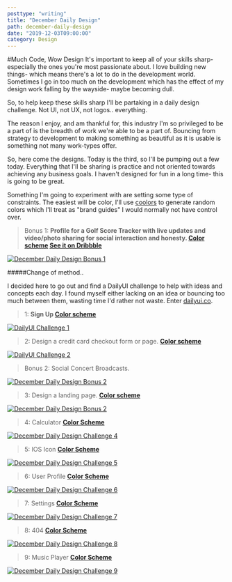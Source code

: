 ```yaml
---
posttype: "writing"
title: "December Daily Design"
path: december-daily-design
date: "2019-12-03T09:00:00"
category: Design
---
```


#Much Code, Wow Design
It's important to keep all of your skills sharp- especially the ones you're most passionate about. I love building new things- which means there's a lot to do in the development world. Sometimes I go in too much on the development which has the effect of my design work falling by the wayside- maybe becoming dull.

So, to help keep these skills sharp I'll be partaking in a daily design challenge. Not UI, not UX, not logos.. everything.

The reason I enjoy, and am thankful for, this industry I'm so privileged to be a part of is the breadth of work we're able to be a part of. Bouncing from strategy to development to making something as beautiful as it is usable is something not many work-types offer.

So, here come the designs. Today is the third, so I'll be pumping out a few today. Everything that I'll be sharing is practice and not oriented towards achieving any business goals. I haven't designed for fun in a long time- this is going to be great.

Something I'm going to experiment with are setting some type of constraints. The easiest will be color, I'll use [coolors](https://coolors.co/) to generate random colors which I'll treat as "brand guides" I would normally not have control over.



> Bonus 1: **Profile for a Golf Score Tracker with live updates and video/photo sharing for social interaction and honesty. [Color scheme](https://coolors.co/4e0250-801a86-645986-8fe388-58bc82) [See it on Dribbble](https://dribbble.com/shots/8808609-UI-Practice-1)**

<a href="https://dribbble.com/shots/8808609-UI-Practice-1" class="imagelink" >
  <img src="https://cdn.dribbble.com/users/32047/screenshots/8808609/media/95b3937bd9d8956ea90413d7d7b5021f.png" alt="December Daily Design Bonus 1" />
</a>

#####Change of method..

I decided here to go out and find a DailyUI challenge to help with ideas and concepts each day. I found myself either lacking on an idea or bouncing too much between them, wasting time I'd rather not waste. Enter [dailyui.co](https://www.dailyui.co/).

> 1: **Sign Up [Color scheme](https://coolors.co/fb3640-0a2463-247ba0-605f5e-e2e2e2)**

<a href="https://dribbble.com/shots/8813867-DailyUI-Challenge-1" class="imagelink" >
  <img src="https://cdn.dribbble.com/users/32047/screenshots/8813867/media/2b7018e06cbf3ab51d5f7bfa1d23f659.png" alt="DailyUI Challenge 1" />
</a>

> 2: Design a credit card checkout form or page. **[Color scheme](https://coolors.co/757761-f4e76e-f7fe72-8ff7a7-51bbfe)**

<a href="https://dribbble.com/shots/8813867-DailyUI-Challenge-2" class="imagelink" >
  <img src="https://cdn.dribbble.com/users/32047/screenshots/8835765/media/1b49d4307261acdaf05517fde1c0a0fb.png" alt="DailyUI Challenge 2" />
</a>

> Bonus 2: Social Concert Broadcasts.

<a href="https://dribbble.com/shots/8847978-Social-Concert-Broadcasts" class="imagelink" >
  <img src="https://cdn.dribbble.com/users/32047/screenshots/8847978/media/9efff9bf29f70e938a682154ee435247.png" alt="December Daily Design Bonus 2" />
</a>

> 3: Design a landing page. **[Color scheme](https://coolors.co/595959-7f7f7f-a5a5a5-cccccc-f2f2f2)**

<a href="https://dribbble.com/shots/8874470-DailyUI-Challenge-3" class="imagelink" >
  <img src="https://cdn.dribbble.com/users/32047/screenshots/8874470/media/3db5886a41aebc6a8c52411fa71742d3.png" alt="December Daily Design Bonus 2" />
</a>

> 4: Calculator **[Color Scheme](https://coolors.co/dce0d9-31081f-6b0f1a-595959-808f85)**

<a href="https://dribbble.com/shots/8937007-DailyUI-Challenge-4" class="imagelink" >
  <img src="https://cdn.dribbble.com/users/32047/screenshots/8937007/media/4de424204230ce3f4e35c0a2428666db.png" alt="December Daily Design Challenge 4" />
</a>

> 5: IOS Icon **[Color Scheme](https://coolors.co/ff5e5b-d8d8d8-ffffea-00cecb-ffed66)**

<a href="https://dribbble.com/shots/8959648-Daily-UI-Challenge-5" class="imagelink" >
  <img src="https://cdn.dribbble.com/users/32047/screenshots/8959648/media/e5a209cd8fab2e017cb85b7f9d93f232.png" alt="December Daily Design Challenge 5" />
</a>

> 6: User Profile **[Color Scheme](https://coolors.co/acadbc-9b9ece-6665dd-473bf0-000500)**

<a href="https://dribbble.com/shots/8959648-Daily-UI-Challenge-6" class="imagelink" >
  <img src="https://cdn.dribbble.com/users/32047/screenshots/8994496/media/4210cba180abfb643b112acb61b236b5.png" alt="December Daily Design Challenge 6" />
</a>

> 7: Settings **[Color Scheme](https://coolors.co/8d5a97-907f9f-a4a5ae-b0c7bd-b8ebd0)**

<a href="https://dribbble.com/shots/8959648-Daily-UI-Challenge-7" class="imagelink" >
  <img src="https://cdn.dribbble.com/users/32047/screenshots/9019583/media/76210496e02a8a12974ebefba46d56c7.png" alt="December Daily Design Challenge 7" />
</a>

> 8: 404 **[Color Scheme](https://coolors.co/334139-1e2d24-c52184-e574bc-f9b4ed)**

<a href="https://dribbble.com/shots/9075112-Daily-UI-Challenge-8" class="imagelink" >
  <img src="https://cdn.dribbble.com/users/32047/screenshots/9075112/media/765d68d83b98ec1118349c1ac214f5c2.png" alt="December Daily Design Challenge 8" />
</a>

> 9: Music Player **[Color Scheme](https://coolors.co/000500-362417-92817a-f1dabf-fffbff)**

<a href="https://dribbble.com/shots/9075275-Daily-UI-Challenge-9" class="imagelink" >
  <img src="https://cdn.dribbble.com/users/32047/screenshots/9075275/media/4b562eedace291a51f3decd6ca00a3e0.png" alt="December Daily Design Challenge 9" />
</a>
